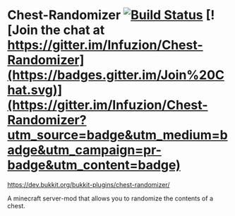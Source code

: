 Chest-Randomizer [![Build Status](https://travis-ci.org/Infuzion/Chest-Randomizer.svg?branch=master)](https://travis-ci.org/Infuzion/Chest-Randomizer) [![Join the chat at https://gitter.im/Infuzion/Chest-Randomizer](https://badges.gitter.im/Join%20Chat.svg)](https://gitter.im/Infuzion/Chest-Randomizer?utm_source=badge&utm_medium=badge&utm_campaign=pr-badge&utm_content=badge)
================
https://dev.bukkit.org/bukkit-plugins/chest-randomizer/

A minecraft server-mod that allows you to randomize the contents of a chest.
